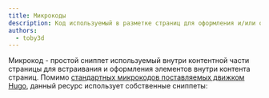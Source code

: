 ```yaml
---
title: Микрокоды
description: Код используемый в разметке страниц для оформления и/или отображения специфичных элементов
authors:
  - toby3d
---
```

Микрокод - простой сниппет используемый внутри контентной части страницы для
встраивания и оформления элементов внутри контента страниц. Помимо
[стандартных микрокодов поставляемых движком Hugo](https://gohugo.io/content-management/shortcodes/), данный ресурс использует собственные сниппеты:
